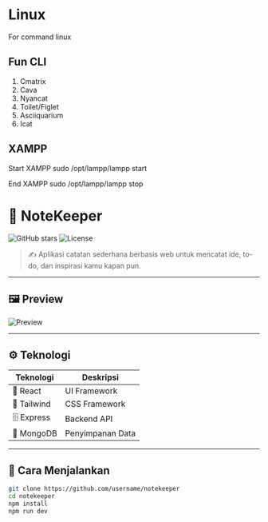 # Linux
For command linux

## Fun CLI
1. Cmatrix
2. Cava
3. Nyancat
4. Toilet/Figlet
5. Asciiquarium
6. Icat


## XAMPP
Start XAMPP
sudo /opt/lampp/lampp start

End XAMPP
sudo /opt/lampp/lampp stop


# 📘 NoteKeeper

![GitHub stars](https://img.shields.io/github/stars/username/notekeeper?style=flat-square)
![License](https://img.shields.io/github/license/username/notekeeper)

> ✍️ Aplikasi catatan sederhana berbasis web untuk mencatat ide, to-do, dan inspirasi kamu kapan pun.

---

## 🖼️ Preview
![Preview](./screenshots/app-preview.png)

---

## ⚙️ Teknologi
| Teknologi | Deskripsi |
|----------|------------|
| 🧠 React | UI Framework |
| 🎨 Tailwind | CSS Framework |
| 🗄️ Express | Backend API |
| 🧾 MongoDB | Penyimpanan Data |

---

## 🚀 Cara Menjalankan

```bash
git clone https://github.com/username/notekeeper
cd notekeeper
npm install
npm run dev


